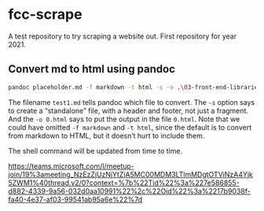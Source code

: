 # fcc-scrape

A test repository to try scraping a website out. First repository for year 2021.

## Convert md to html using pandoc

```sh
pandoc placeholder.md -f markdown -t html -s -o .\03-front-end-libraries\react-and-redux\part-001.html; git add .; git commit -am "part-001.html"; git push origin main;
```

The filename `test1.md` tells pandoc which file to convert. The `-s` option says to create a “standalone” file, with a header and footer, not just a fragment. And the `-o 0.html` says to put the output in the file `0.html`. Note that we could have omitted `-f markdown` and `-t html`, since the default is to convert from markdown to HTML, but it doesn’t hurt to include them.

The shell command will be updated from time to time.

https://teams.microsoft.com/l/meetup-join/19%3ameeting_NzEzZjUzNjYtZjA5MC00MDM3LTlmMDgtOTViNzA4Yjk5ZWM1%40thread.v2/0?context=%7b%22Tid%22%3a%227e586855-d882-4339-9a56-032d0aa10991%22%2c%22Oid%22%3a%2217b9038f-fa40-4e37-af03-99541ab95a6e%22%7d
